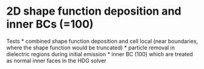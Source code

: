 # 2D shape function deposition and inner BCs (=100)
Tests
    * combined shape function deposition and cell local (near boundaries, where the shape function
        would be truncated)
    * particle removal in dielectric regions during initial emission
    * inner BC (100) which are treated as normal inner faces in the HDG solver
